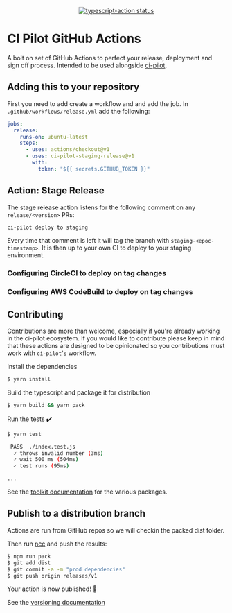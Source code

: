 <p align="center">
  <a href="https://github.com/actions/typescript-action/actions"><img alt="typescript-action status" src="https://github.com/actions/typescript-action/workflows/build-test/badge.svg"></a>
</p>

# CI Pilot GitHub Actions

A bolt on set of GitHub Actions to perfect your release, deployment and sign off process. Intended to be used alongside [ci-pilot](https://github.com/ultm8soulja/ci-pilot).

## Adding this to your repository

First you need to add create a workflow and and add the job. In `.github/workflows/release.yml` add the following:

```yml
jobs:
  release:
    runs-on: ubuntu-latest
    steps:
      - uses: actions/checkout@v1
      - uses: ci-pilot-staging-release@v1
        with:
          token: "${{ secrets.GITHUB_TOKEN }}"
```

## Action: Stage Release

The stage release action listens for the following comment on any `release/<version>` PRs:

```bash
ci-pilot deploy to staging
```

Every time that comment is left it will tag the branch with `staging-<epoc-timestamp>`. It is then up to your own CI to deploy to your staging environment.

### Configuring CircleCI to deploy on tag changes


### Configuring AWS CodeBuild to deploy on tag changes



## Contributing

Contributions are more than welcome, especially if you're already working in the ci-pilot ecosystem. If you would like to contribute please keep in mind that these actions are designed to be opinionated so you contributions must work with `ci-pilot`'s workflow.

Install the dependencies  
```bash
$ yarn install
```

Build the typescript and package it for distribution
```bash
$ yarn build && yarn pack
```

Run the tests :heavy_check_mark:  
```bash
$ yarn test

 PASS  ./index.test.js
  ✓ throws invalid number (3ms)
  ✓ wait 500 ms (504ms)
  ✓ test runs (95ms)

...
```



See the [toolkit documentation](https://github.com/actions/toolkit/blob/master/README.md#packages) for the various packages.

## Publish to a distribution branch

Actions are run from GitHub repos so we will checkin the packed dist folder. 

Then run [ncc](https://github.com/zeit/ncc) and push the results:
```bash
$ npm run pack
$ git add dist
$ git commit -a -m "prod dependencies"
$ git push origin releases/v1
```

Your action is now published! :rocket: 

See the [versioning documentation](https://github.com/actions/toolkit/blob/master/docs/action-versioning.md)